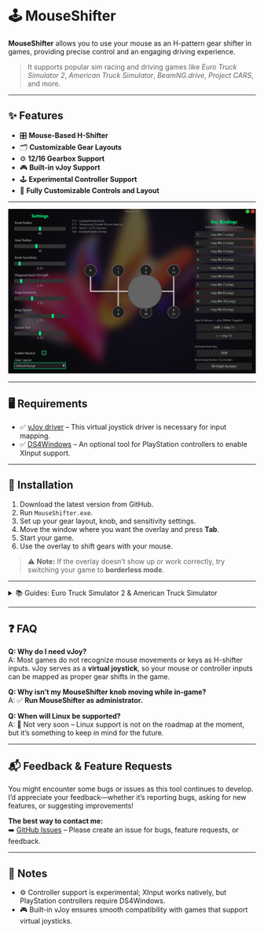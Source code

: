 # 🕹️ MouseShifter

**MouseShifter** allows you to use your mouse as an H-pattern gear shifter in games, providing precise control and an engaging driving experience.

> It supports popular sim racing and driving games like *Euro Truck Simulator 2*, *American Truck Simulator*, *BeamNG.drive*, *Project CARS*, and more.

---

## ✨ Features

- 🎛️ **Mouse-Based H-Shifter**  
- 🗂️ **Customizable Gear Layouts**  
- ⚙️ **12/16 Gearbox Support**  
- 🎮 **Built-in vJoy Support**  
- 🕹️ **Experimental Controller Support**  
- 🎨 **Fully Customizable Controls and Layout**

---

![MouseShifter](MouseShifter.png)

---

## 🖥️ Requirements

- ✅ [vJoy driver](https://sourceforge.net/projects/vjoystick/) – This virtual joystick driver is necessary for input mapping.  
- ✅ [DS4Windows](https://github.com/ryochan7/ds4windows/releases) – An optional tool for PlayStation controllers to enable XInput support.

---

## 🚀 Installation

1. Download the latest version from GitHub.  
2. Run `MouseShifter.exe`.  
3. Set up your gear layout, knob, and sensitivity settings.  
4. Move the window where you want the overlay and press **Tab**.  
5. Start your game.  
6. Use the overlay to shift gears with your mouse.

> ⚠️ **Note:** If the overlay doesn’t show up or work correctly, try switching your game to **borderless mode**.

---

<details>
<summary>📚 Guides: Euro Truck Simulator 2 & American Truck Simulator</summary>

### ⚠️ Important
- **Before proceeding, create a backup of your `controls.sii` file**.  
- **Disable Steam Cloud**

---

### 🚛 Using in Euro Truck Simulator 2 / American Truck Simulator

1. Make sure all gears are connected to vJoy buttons in the app (default bindings are included).  
2. Open the app, then launch the game (*Right-click* lets you look around temporarily).  
3. Go to **Options → Controls**, and choose **Keyboard + vJoy Device** as the main device.  
4. Scroll to **H-Shifter** and map all gears and togglers.  
5. Shift gears with your mouse while holding **Right Click** to look around.

---

### 🖱 Using Mouse Steering

1. Enable **Mouse Steering** in the app.  
2. Choose **H-Shifter Mouse Device** and **Mouse Steering Device**.  
3. Within the game, go to **Options → Controls**, and:  
   - ❌ **Do not** enable Keyboard + Mouse Steering.  
4. Bind the steering axis, and optionally bind the acceleration or brake axes for mouse throttle or brake.

> ⚠️ **Warning:** Press **F11** to temporarily turn off mouse steering before pausing or accessing in-game menus.

---

### 🎮 Using Experimental Controller Support

1. Enable **Controller** in the app.  
2. Bind Look Axis in the game if needed.  
3. Select your **XInput controller** as an additional device.  
4. Bind H-Shifter togglers, buttons, acceleration, and brake axes.  
5. Use the **Assist Knob button** to shift gears.

---

![ETS2 Setup](ETS2.gif)

</details>


---

## ❓ FAQ

**Q: Why do I need vJoy?**  
A: Most games do not recognize mouse movements or keys as H-shifter inputs. vJoy serves as a **virtual joystick**, so your mouse or controller inputs can be mapped as proper gear shifts in the game.

**Q: Why isn’t my MouseShifter knob moving while in-game?**  
A: ✅ **Run MouseShifter as administrator.**

**Q: When will Linux be supported?**  
A: 🐧 Not very soon – Linux support is not on the roadmap at the moment, but it’s something to keep in mind for the future.


---

## 📬 Feedback & Feature Requests

You might encounter some bugs or issues as this tool continues to develop.  
I’d appreciate your feedback—whether it’s reporting bugs, asking for new features, or suggesting improvements!

**The best way to contact me:**  
➡️ [GitHub Issues](https://github.com/yourusername/MouseShifter/issues) – Please create an issue for bugs, feature requests, or feedback.

---

## 📝 Notes

- ⚙️ Controller support is experimental; XInput works natively, but PlayStation controllers require DS4Windows.  
- 🎮 Built-in vJoy ensures smooth compatibility with games that support virtual joysticks.
